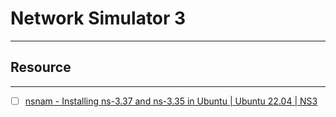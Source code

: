 # Network Simulator 3
---

## Resource
---
- [ ] [nsnam - Installing ns-3.37 and ns-3.35 in Ubuntu | Ubuntu 22.04 | NS3](https://www.nsnam.com/2022/06/ns3-installation-in-ubuntu-2204.html)
